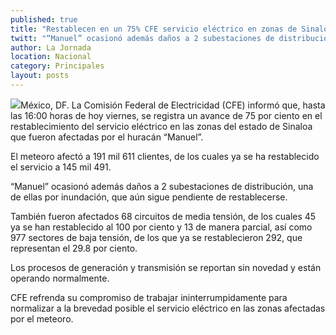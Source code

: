 ```yaml
---
published: true
title: "Restablecen en un 75% CFE servicio eléctrico en zonas de Sinaloa afectadas por 'Manuel'"
twitt: "“Manuel” ocasionó además daños a 2 subestaciones de distribución, una de ellas por inundación, que aún sigue pendiente de restablecerse."
author: La Jornada
location: Nacional
category: Principales
layout: posts
---
```


![](http://i.imgur.com/1oiToPgm.jpg)México, DF. La Comisión Federal de Electricidad (CFE) informó que, hasta las 16:00 horas de hoy viernes, se registra un avance de 75 por ciento en el restablecimiento del servicio eléctrico en las zonas del estado de Sinaloa que fueron afectadas por el huracán “Manuel”.

El meteoro afectó a 191 mil 611 clientes, de los cuales ya se ha restablecido el servicio a 145 mil 491.

“Manuel” ocasionó además daños a 2 subestaciones de distribución, una de ellas por inundación, que aún sigue pendiente de restablecerse.

También fueron afectados 68 circuitos de media tensión, de los cuales 45 ya se han restablecido al 100 por ciento y 13 de manera parcial, así como 977 sectores de baja tensión, de los que ya se restablecieron 292, que representan el 29.8 por ciento.

Los procesos de generación y transmisión se reportan sin novedad y están operando normalmente.

CFE refrenda su compromiso de trabajar ininterrumpidamente para normalizar a la brevedad posible el servicio eléctrico en las zonas afectadas por el meteoro.
